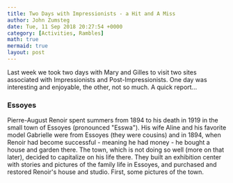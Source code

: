 ```yaml
---
title: Two Days with Impressionists - a Hit and A Miss
author: John Zumsteg
date: Tue, 11 Sep 2018 20:27:54 +0000
category: [Activities, Rambles]
math: true
mermaid: true
layout: post
---
```


<p>Last week we took two days with Mary and Gilles to visit two sites associated with Impressionists and Post-Impressionists. One day was interesting and enjoyable, the other, not so much. A quick report...</p>


<!-- wp:heading {"level":3} -->
<h3>Essoyes</h3>
<!-- /wp:heading -->


<p>Pierre-August Renoir spent summers from 1894 to his death in 1919 in the small town of Essoyes (pronounced "Esswa"). His wife Aline and his favorite model Gabrielle were from Essoyes (they were cousins) and in 1894, when Renoir had become successful - meaning he had money - he bought a house and garden there. The town, which is not doing so well (more on that later), decided to capitalize on his life there. They built an exhibition center with stories and pictures of the family life in Essoyes, and purchased and restored Renoir's house and studio. First, some pictures of the town.</p>


<!-- wp:gallery -->
<ul class="wp-block-gallery columns-0 is-cropped"></ul>
<!-- /wp:gallery -->

<!-- wp:heading {"level":4} -->
<h4><br/></h4>
<!-- /wp:heading -->


<p></p>

